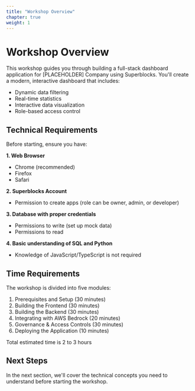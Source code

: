 ```yaml
---
title: "Workshop Overview"
chapter: true
weight: 1
---
```


# Workshop Overview

This workshop guides you through building a full-stack dashboard application for [PLACEHOLDER] Company using Superblocks. You'll create a modern, interactive dashboard that includes:

- Dynamic data filtering
- Real-time statistics
- Interactive data visualization
- Role-based access control

## Technical Requirements

Before starting, ensure you have:

**1. Web Browser**

- Chrome (recommended)
- Firefox
- Safari

**2. Superblocks Account**

- Permission to create apps (role can be owner, admin, or developer)

**3. Database with proper credentials**

- Permissions to write (set up mock data)
- Permissions to read

**4. Basic understanding of SQL and Python**

- Knowledge of JavaScript/TypeScript is not required

## Time Requirements

The workshop is divided into five modules:

1. Prerequisites and Setup (30 minutes)
2. Building the Frontend (30 minutes)
3. Building the Backend (30 minutes)
4. Integrating with AWS Bedrock (20 minutes)
5. Governance & Access Controls (30 minutes)
6. Deploying the Application (10 minutes)

Total estimated time is 2 to 3 hours

## Next Steps

In the next section, we'll cover the technical concepts you need to understand before starting the workshop.
